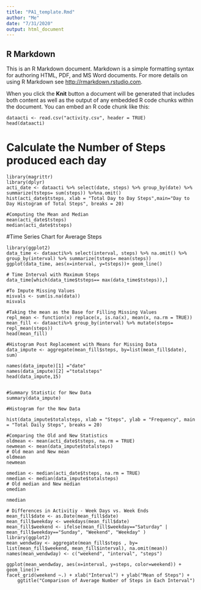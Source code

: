 ```yaml
---
title: "PA1_template.Rmd"
author: "Me"
date: "7/31/2020"
output: html_document
---
```



## R Markdown

This is an R Markdown document. Markdown is a simple formatting syntax for authoring HTML, PDF, and MS Word documents. For more details on using R Markdown see <http://rmarkdown.rstudio.com>.

When you click the **Knit** button a document will be generated that includes both content as well as the output of any embedded R code chunks within the document. You can embed an R code chunk like this:

```{r setup, include=FALSE}
dataacti <- read.csv("activity.csv", header = TRUE)
head(dataacti)

```
# Calculate the Number of Steps produced each day
```{r }
library(magrittr)
library(dplyr)
acti_date <- dataacti %>% select(date, steps) %>% group_by(date) %>% summarize(tsteps= sum(steps)) %>%na.omit()
hist(acti_date$tsteps, xlab = "Total Day to Day Steps",main="Day to Day Histogram of Total Steps", breaks = 20)
```
```{r}
#Computing the Mean and Median
mean(acti_date$tsteps)
median(acti_date$tsteps)
```
#Time Series Chart for Average Steps
```{r}
library(ggplot2)
data_time <- dataacti%>% select(interval, steps) %>% na.omit() %>% group_by(interval) %>% summarize(tsteps= mean(steps)) 
ggplot(data_time, aes(x=interval, y=tsteps))+ geom_line()
```
```{r}
# Time Interval with Maximum Steps
data_time[which(data_time$tsteps== max(data_time$tsteps)),]
```
```{r}
#To Impute Missing Values
misvals <- sum(is.na(data))
misvals
```
```{r}
#Taking the mean as the Base for Filling Missing Values
repl_mean <- function(x) replace(x, is.na(x), mean(x, na.rm = TRUE))
mean_fill <- dataacti%>% group_by(interval) %>% mutate(steps= repl_mean(steps))
head(mean_fill)

#Histogram Post Replacement with Means for Missing Data
data_impute <- aggregate(mean_fill$steps, by=list(mean_fill$date), sum)

names(data_impute)[1] ="date"
names(data_impute)[2] ="totalsteps"
head(data_impute,15)


#Summary Statistic for New Data
summary(data_impute)

#Histogram for the New Data

hist(data_impute$totalsteps, xlab = "Steps", ylab = "Frequency", main = "Total Daily Steps", breaks = 20)
```

```{r}
#Comparing the Old and New Statistics
oldmean <- mean(acti_date$tsteps, na.rm = TRUE)
newmean <- mean(data_impute$totalsteps)
# Old mean and New mean
oldmean
newmean
```
```{r}
omedian <- median(acti_date$tsteps, na.rm = TRUE)
nmedian <- median(data_impute$totalsteps)
# Old median and New median
omedian
```
```{r}
nmedian

```
```{r}
# Differences in Activitiy - Week Days vs. Week Ends
mean_fill$date <- as.Date(mean_fill$date)
mean_fill$weekday <- weekdays(mean_fill$date)
mean_fill$weekend <- ifelse(mean_fill$weekday=="Saturday" | mean_fill$weekday=="Sunday", "Weekend", "Weekday" )
library(ggplot2)
mean_wendwday <- aggregate(mean_fill$steps , by= list(mean_fill$weekend, mean_fill$interval), na.omit(mean))
names(mean_wendwday) <- c("weekend", "interval", "steps")

ggplot(mean_wendwday, aes(x=interval, y=steps, color=weekend)) + geom_line()+
facet_grid(weekend ~.) + xlab("Interval") + ylab("Mean of Steps") +
    ggtitle("Comparison of Average Number of Steps in Each Interval")

```
